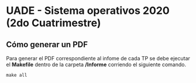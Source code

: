 # UADE - Sistema operativos 2020 (2do Cuatrimestre) 
## Cómo generar un PDF
Para generar el PDF correspondiente al infome de cada TP se debe ejecutar el **Makefile** dentro de la carpeta **/Informe** corriendo el siguiente comando.
```
make all
```
